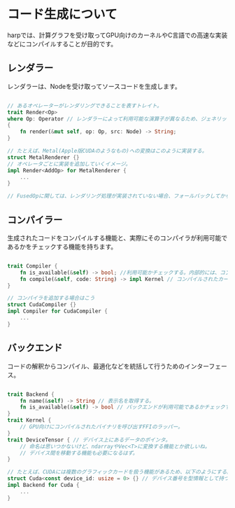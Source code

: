 # コード生成について
harpでは、計算グラフを受け取ってGPU向けのカーネルやC言語での高速な実装などにコンパイルすることが目的です。  

## レンダラー
レンダラーは、Nodeを受け取ってソースコードを生成します。

```rust

// あるオペレーターがレンダリングできることを表すトレイト。
trait Render<Op>
where Op: Operator // レンダラーによって利用可能な演算子が異なるため、ジェネリックトレイトを使って型システムでそれ表現する。
{
    fn render(&mut self, op: Op, src: Node) -> String;
}

// たとえば、Metal(Apple版CUDAのようなもの)への変換はこのように実装する。
struct MetalRenderer {}
// オペレータごとに実装を追加していくイメージ。
impl Render<AddOp> for MetalRenderer {
    ...
}

// FusedOpに関しては、レンダリング処理が実装されていない場合、フォールバックしてからレンダリングする。
```

## コンパイラー
生成されたコードをコンパイルする機能と、実際にそのコンパイラが利用可能であるかをチェックする機能を持ちます。
```rust

trait Compiler {
    fn is_available(&self) -> bool; //利用可能かチェックする。内部的には、コンパイラが使えるかどうかのシェルコマンドとかを叩く。
    fn compile(&self, code: String) -> impl Kernel // コンパイルされたカーネルを表すオブジェクトを返す。
}

// コンパイラを追加する場合はこう
struct CudaCompiler {}
impl Compiler for CudaCompiler {
    ...
}
```

## バックエンド
コードの解釈からコンパイル、最適化などを統括して行うためのインターフェース。
```rust

trait Backend {
    fn name(&self) -> String // 表示名を取得する。
    fn is_available(&self) -> bool // バックエンドが利用可能であるかチェックする。
}
trait Kernel {
    // GPU向けにコンパイルされたバイナリを呼び出すFFIのラッパー。
} 
trait DeviceTensor { // デバイス上にあるデータのポインタ。
    // 命名は思いつかないけど、ndarrayやVec<T>に変換する機能とか欲しいね。
    // デバイス間を移動する機能も必要になるはず。
}

// たとえば、CUDAには複数のグラフィックカードを扱う機能があるため、以下のようにする。
struct Cuda<const device_id: usize = 0> {} // デバイス番号を型情報として持つ。
impl Backend for Cuda {
    ...
}
```